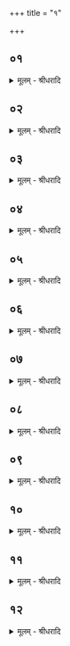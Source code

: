 +++
title = "१"

+++


## ०१
<details><summary>मूलम् - श्रीधरादि</summary>

जनको᳘ ह व्वै᳘देहो बहुदक्षिणे᳘न यज्ञे᳘नेजे॥  
त᳘त्र ह कुरुपञ्चाला᳘नाम्ब्राह्मणा᳘ ऽअभिसमेता बभूवुस्त᳘स्य ह जनक᳘स्य व्वै᳘देहस्य व्विजिज्ञा᳘सा बभूव कः᳘ स्विदेषा᳘म्ब्राह्मणा᳘नामनूचान᳘तम ऽइ᳘ति॥
</details>

## ०२
<details><summary>मूलम् - श्रीधरादि</summary>

स᳘ ह ग᳘वाᳫँ᳭ सह᳘स्रम᳘वरुरोध॥  
द᳘शदश पा᳘दा ऽए᳘कैकस्याः शृङ्गयोरा᳘बद्धा[[!!]] बभूवुस्ता᳘न्होवाच ब्ब्राह्मणा[[!!]] भगवन्तो यो᳘ व्वो ब्ब्र᳘ह्मिष्ठः स᳘ ऽएता गा ऽउ᳘दजतामि᳘ति ते᳘ ह ब्ब्राह्मणा न᳘ दधृषुः॥
</details>

## ०३
<details><summary>मूलम् - श्रीधरादि</summary>

(र᳘) अ᳘थ ह या᳘ज्ञवल्क्यः स्व᳘मेव᳘ ब्ब्रह्मचारि᳘णमुवाच॥  
(चै) एताः᳘ सौम्यो᳘दज सामश्रवा३ इ᳘ति ता᳘ होदा᳘चकार ते᳘ ह ब्ब्राह्मणा᳘श्चुक्रुधुः कथन्नु᳘ नो ब्ब्र᳘ह्मिष्ठो ब्ब्रुवीतेति[[!!]]॥
</details>

## ०४
<details><summary>मूलम् - श्रीधरादि</summary>

(त्य᳘) अ᳘थ ह जनक᳘स्य व्वै᳘देहस्य हो᳘ता ऽश्वलो᳘ बभूव॥  
स᳘ हैनम्पप्प्रच्छ त्वन्नु ख᳘लु नो याज्ञवल्क्य ब्ब्र᳘ह्मिष्ठो ऽसी३ ऽइ᳘ति स᳘ होवाच न᳘मो व्वयम्ब्र᳘ह्मिष्ठाय कुर्म्मो गो᳘कामा ऽएव᳘ व्वय᳘ᳫँ᳘ स्म ऽइ᳘ति त᳘ᳫँ᳘ ह त᳘त ऽएव प्प्र᳘ष्टुन्दद्ध्रे हो᳘ता ऽश्वलः[[!!]]॥
</details>

## ०५
<details><summary>मूलम् - श्रीधरादि</summary>

(लो) या᳘ज्ञवल्क्ये᳘ति होवाच॥  
य᳘दिदᳫँ᳭ स᳘र्व्वम्मृत्यु᳘ना ऽऽप्तᳫँ᳭ स᳘र्व्वम्मृत्युना ऽभि᳘पन्नङ्के᳘न[[!!]] य᳘जमानो मृत्योरा᳘प्तिम᳘तिमुच्यत ऽइ᳘ति हो᳘त्रर्त्त्वि᳘जा ऽग्नि᳘ना व्वाचा व्वाग्वै᳘ यज्ञ᳘स्य हो᳘ता त᳘द्येयम्वा᳘क्सो ऽय᳘मग्निः स हो᳘ता सा मु᳘क्तिः सा᳘ ऽतिमुक्तिः॥
</details>

## ०६
<details><summary>मूलम् - श्रीधरादि</summary>

(र्य्या᳘) या᳘ज्ञवल्क्ये᳘ति होवाच॥  
य᳘दिदᳫँ᳭ स᳘र्व्वमहोरात्रा᳘भ्यामाप्तᳫँ᳭ स᳘र्व्वमहोरात्रा᳘भ्यामभि᳘पन्नङ्के᳘न य᳘जमानो ऽहोरात्र᳘योरा᳘प्तिम᳘तिमुच्यत ऽऽइ᳘त्यध्वर्य्युणर्त्त्वि᳘जा[[!!]] च᳘क्षुषा ऽऽदित्ये᳘न च᳘क्षुर्व्वै᳘ यज्ञ᳘स्याध्वर्य्युस्तद्य᳘दिदञ्च᳘क्षुः[[!!]] सो ऽसा᳘वादित्यः᳘[[!!]] सो ऽध्वर्य्युः सा मुक्तिः[[!!]] सा᳘ ऽतिमुक्तिः॥
</details>

## ०७
<details><summary>मूलम् - श्रीधरादि</summary>

(र्य्या᳘) या᳘ज्ञवल्क्ये᳘ति होवाच॥  
य᳘दिदᳫँ᳭ स᳘र्व्वम्पूर्व्वपक्षापरपक्षा᳘भ्यामाप्तᳫँ᳭ स᳘र्व्वम्पूर्व्वपक्षापरपक्षा᳘भ्यामभि᳘पन्नङ्के᳘न य᳘जमानः पूर्व्वपक्षापरपक्ष᳘योरा᳘प्तिम᳘तिमुच्यत ऽइ᳘ति ब्ब्रह्म᳘णर्त्त्वि᳘जा म᳘नसा चन्द्रे᳘ण म᳘नो वै᳘ यज्ञ᳘स्य ब्ब्रह्मा तद्य᳘दिदम्म᳘नः᳘[[!!]] सो ऽसौ᳘ चन्द्द्रः स᳘ ब्ब्रह्मा सा मु᳘क्तिः सा᳘ ऽतिमुक्तिः॥
</details>

## ०८
<details><summary>मूलम् - श्रीधरादि</summary>

(र्य्या᳘) या᳘ज्ञवल्क्ये᳘ति होवाच॥  
य᳘दिद᳘मन्त᳘रिक्षमनारम्बण᳘मिवा᳘थ के᳘नाक्रमे᳘ण य᳘जमानः स्वर्ग्गं᳘ लोकमा᳘क्रमत ऽइ᳘त्युद्गात्र᳘र्त्त्वि᳘जा व्वायु᳘ना प्प्राणे᳘न प्प्राणो[[!!]] वै᳘ यज्ञ᳘स्योद्गाता त᳘द्यो ऽय᳘म्प्राण स᳘ व्वायुः स᳘ ऽउद्गाता सा मु᳘क्तिः सा᳘ ऽतिमुक्तिरि᳘त्यतिमोक्षा ऽअ᳘थ सम्प᳘दः॥
</details>

## ०९
<details><summary>मूलम् - श्रीधरादि</summary>

(दो) या᳘ज्ञवल्क्ये᳘ति[[!!]] होवाच॥  
क᳘तिभि᳘रय᳘म᳘द्यर्ग्भिर्हो᳘ता ऽस्मि᳘न्यज्ञे᳘ करिष्यती᳘ति तिसृ᳘भिरि᳘ति कतमास्तास्ति᳘स्र ऽइ᳘ति पुरो ऽनुवा᳘क्या च या᳘ज्या च श᳘स्यैव᳘ तृती᳘या किन्ता᳘भिर्ज्जयती᳘ति पृथिविलोक᳘मेव᳘ पुरो ऽनुवा᳘क्यया[[!!]] ज᳘यत्यन्तरिक्षलोकं[[!!]] या᳘ज्यया[[!!]] द्यौर्ल्लोकᳫँ᳭ श᳘स्यया॥
</details>

## १०
<details><summary>मूलम् - श्रीधरादि</summary>

या᳘ज्ञवल्क्ये᳘ति होवाच॥  
क᳘त्यय᳘म᳘द्याध्वर्य्यु᳘रस्मि᳘न्यज्ञ ऽआ᳘हुतीर्होष्यती᳘ति तिस्र ऽइ᳘ति कतमास्तास्ति᳘स्र ऽइ᳘ति या᳘ हुता᳘ ऽउज्ज्व᳘लन्ति या᳘ हुता᳘ ऽअतिने᳘दन्ति या᳘ हुता᳘ ऽअधिशे᳘रते किन्ता᳘भिर्ज्जयती᳘ति या᳘ हुता᳘ ऽउज्ज्व᳘लन्ति देवलोक᳘मेव ता᳘भिर्ज्जयति दीप्य᳘त ऽइव[[!!]] हि᳘ देवलोको या᳘ हुता᳘ ऽअतिने᳘दन्ति मनुष्यलोक᳘मेव ता᳘भिर्ज्जयत्यतीव[[!!]] हि᳘ मनुष्यलोको या᳘ हुता᳘ ऽअधिशे᳘रते पितृलोक᳘मेव ता᳘भिर्ज्जयत्यध᳘ ऽइव हि᳘ पितृलोकः[[!!]]॥
</details>

## ११
<details><summary>मूलम् - श्रीधरादि</summary>

(को) या᳘ज्ञवल्क्ये᳘ति होवाच॥  
क᳘तिभि᳘रय᳘मद्य᳘ ब्ब्र᳘ह्मा᳘ यज्ञ᳘न्दक्षिणतो᳘ देव᳘ताभिर्ग्गोपायिष्यतीत्ये᳘कये᳘ति कतमा सैके᳘ति म᳘न ऽएवे᳘त्यनन्तम्वै म᳘नो ऽनन्ता व्वि᳘श्वे देवा᳘ ऽअनन्त᳘मेव स ते᳘न लोक᳘ञ्जयति॥
</details>

## १२
<details><summary>मूलम् - श्रीधरादि</summary>

या᳘ज्ञवल्क्ये᳘ति होवाच॥  
क᳘त्यय᳘म᳘द्योद्गा᳘ता ऽस्मि᳘न्यज्ञे᳘ स्तोत्रि᳘या स्तोष्यती᳘ति तिस्र ऽइ᳘ति कतमास्तास्ति᳘स्र ऽइ᳘ति पुरो ऽनुवा᳘क्या च या᳘ज्या च श᳘स्यैव᳘ तृती᳘या ऽधिदेवतम᳘थाध्यात्म᳘ङ्कतमास्ता या᳘ ऽअध्यात्ममि᳘ति प्प्राण᳘ ऽएव᳘ पुरो ऽनुवा᳘क्या ऽपानो᳘[[!!]] या᳘ज्या व्व्यानः᳘ श᳘स्या किन्ता᳘भिर्ज्जयती᳘ति यत्कि᳘ञ्चेद᳘म्प्राणभृदि᳘ति ततो[[!!]] ह हो᳘ता ऽश्वल ऽउ᳘परराम॥
</details>